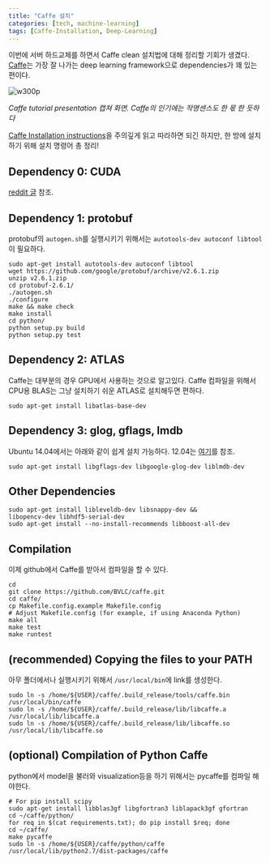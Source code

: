 ```yaml
---
title: "Caffe 설치"
categories: [tech, machine-learning]
tags: [Caffe-Installation, Deep-Learning]
---
```


이번에 서버 하드교체를 하면서 Caffe clean 설치법에 대해 정리할 기회가 생겼다. [Caffe](https://github.com/BVLC/caffe/)는 가장 잘 나가는 deep learning framework으로 dependencies가 꽤 있는 편이다.

![w300p](https://iamtaehoon.files.wordpress.com/2015/09/ecbaa1ecb298.png)

*Caffe tutorial presentation 캡쳐 화면. Caffe의 인기에는 작명센스도 한 몫 한 듯하다*

[Caffe Installation instructions](http://caffe.berkeleyvision.org/installation.html)을 주의깊게 읽고 따라하면 되긴 하지만, 한 방에 설치하기 위해 설치 명령어 총 정리!

## Dependency 0: CUDA
[reddit 글](https://www.reddit.com/r/deepdream/comments/3cd1yf/howto_install_on_ubuntulinux_mint_including_cuda/) 참조.

## Dependency 1: protobuf

protobuf의 `autogen.sh`를 실행시키기 위해서는 `autotools-dev autoconf libtool`이 필요하다.

```
sudo apt-get install autotools-dev autoconf libtool
wget https://github.com/google/protobuf/archive/v2.6.1.zip
unzip v2.6.1.zip
cd protobuf-2.6.1/
./autogen.sh
./configure
make && make check
make install
cd python/
python setup.py build
python setup.py test
```

## Dependency 2: ATLAS

Caffe는 대부분의 경우 GPU에서 사용하는 것으로 알고있다. Caffe 컴파일을 위해서 CPU용 BLAS는 그냥 설치하기 쉬운 ATLAS로 설치해두면 편하다.

```
sudo apt-get install libatlas-base-dev
```

## Dependency 3: glog, gflags, lmdb

Ubuntu 14.04에서는 아래와 같이 쉽게 설치 가능하다. 12.04는 [여기](http://caffe.berkeleyvision.org/install_apt.html)를 참조.

```
sudo apt-get install libgflags-dev libgoogle-glog-dev liblmdb-dev
```

## Other Dependencies

```
sudo apt-get install libleveldb-dev libsnappy-dev &&
libopencv-dev libhdf5-serial-dev
sudo apt-get install --no-install-recommends libboost-all-dev
```

## Compilation

이제 github에서 Caffe를 받아서 컴파일을 할 수 있다.

```
cd
git clone https://github.com/BVLC/caffe.git
cd caffe/
cp Makefile.config.example Makefile.config
# Adjust Makefile.config (for example, if using Anaconda Python)
make all
make test
make runtest
```

## (recommended) Copying the files to your PATH

아무 폴더에서나 실행시키기 위해서 `/usr/local/bin`에 link를 생성한다.

```
sudo ln -s /home/${USER}/caffe/.build_release/tools/caffe.bin /usr/local/bin/caffe
sudo ln -s /home/${USER}/caffe/.build_release/lib/libcaffe.a /usr/local/lib/libcaffe.a
sudo ln -s /home/${USER}/caffe/.build_release/lib/libcaffe.so /usr/local/lib/libcaffe.so
```

## (optional) Compilation of Python Caffe

python에서 model을 불러와 visualization등을 하기 위해서는 pycaffe를 컴파일 해야한다.

```
# For pip install scipy
sudo apt-get install libblas3gf libgfortran3 liblapack3gf gfortran
cd ~/caffe/python/
for req in $(cat requirements.txt); do pip install $req; done
cd ~/caffe/
make pycaffe
sudo ln -s /home/${USER}/caffe/python/caffe /usr/local/lib/python2.7/dist-packages/caffe
```
